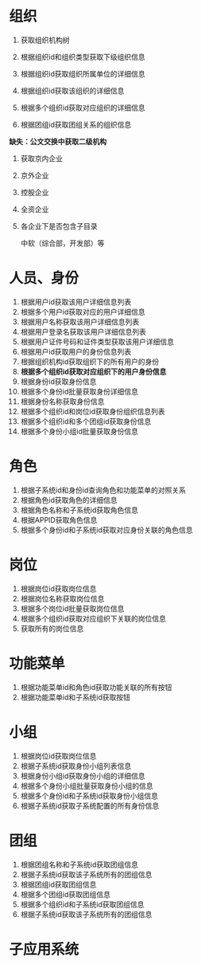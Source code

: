 # 组织

1. 获取组织机构树

2. 根据组织id和组织类型获取下级组织信息

3. 根据组织id获取组织所属单位的详细信息
4. 根据组织id获取该组织的详细信息
5. 根据多个组织id获取对应组织的详细信息
6. 根据团组id获取团组关系的组织信息

**缺失：公文交换中获取二级机构**

1. 获取京内企业

2. 京外企业

3. 控股企业

4. 全资企业

5. 各企业下是否包含子目录

   中软（综合部，开发部）等

# 人员、身份

1. 根据用户id获取该用户详细信息列表
2. 根据多个用户id获取对应的用户详细信息
3. 根据用户名称获取该用户详细信息列表
4. 根据用户登录名获取该用户详细信息列表
5. 根据用户证件号码和证件类型获取该用户详细信息
6. 根据用户id获取用户的身份信息列表
7. 根据组织机构id获取组织下的所有用户的身份
8. **根据多个组织id获取对应组织下的用户身份信息**
9. 根据身份id获取身份信息
10. 根据多个身份id批量获取身份详细信息
11. 根据身份名称获取身份信息
12. 根据多个组织id和岗位id获取身份组织信息列表
13. 根据多个组织id和多个团组id获取身份信息
14. 根据多个身份小组id批量获取身份信息

# 角色

1. 根据子系统id和身份id查询角色和功能菜单的对照关系
2. 根据角色id获取角色的详细信息
3. 根据角色名称和子系统id获取角色信息
4. 根据APPID获取角色信息
5. 根据多个身份id和子系统id获取对应身份关联的角色信息

# 岗位

1. 根据岗位id获取岗位信息
2. 根据岗位名称获取岗位信息
3. 根据多个岗位id批量获取岗位信息
4. 根据多个组织id获取对应组织下关联的岗位信息
5. 获取所有的岗位信息

# 功能菜单

1. 根据功能菜单id和角色id获取功能关联的所有按钮
2. 根据功能菜单id和子系统id获取按钮

# 小组

1. 根据岗位id获取岗位信息
2. 根据子系统id获取身份小组列表信息
3. 根据身份小组id获取身份小组的详细信息
4. 根据多个身份小组批量获取身份小组的信息
5. 根据多个身份id和子系统id获取身份小组信息
6. 根据子系统id获取子系统配置的所有身份信息

# 团组

1. 根据团组名称和子系统id获取团组信息
2. 根据子系统id获取该子系统所有的团组信息
3. 根据团组id获取团组信息
4. 根据多个团组id获取团组信息
5. 根据多个组织id和子系统id获取团组信息
6. 根据子系统id获取该子系统所有的团组信息

# 子应用系统